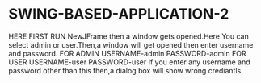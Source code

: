 # SWING-BASED-APPLICATION-2
HERE FIRST RUN NewJFrame then a window gets opened.Here You can select admin or user.Then,a window will get opened then enter username and password.
FOR ADMIN
  USERNAME-admin
  PASSWORD-admin
FOR USER
  USERNAME-user
  PASSWORD-user
  If you enter any username and password other than this then,a dialog box will show wrong crediantls

